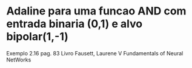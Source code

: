 # Adaline para uma funcao AND com entrada binaria (0,1) e alvo bipolar(1,-1)

Exemplo 2.16 pag. 83 Livro Fausett, Laurene V Fundamentals of Neural NetWorks
